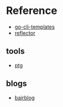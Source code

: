 # Reference 

- [go-cli-templates](git@github.com:skanehira/go-cli-template.git)
- [reflector](https://github.com/tkrajina/go-reflector)

## tools
- [ptg](https://github.com/crossoverJie/ptg)
## blogs

- [bairblog](https://bairblog.github.io/)
